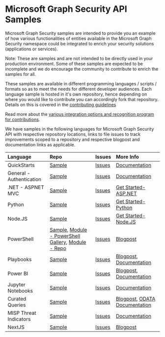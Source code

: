 # Microsoft Graph Security API Samples

Microsoft Graph Security samples are intended to provide you an example of how various functionalities of entities available in the Microsoft Graph Security namespace could be integrated to enrich your security solutions (applications or services). 

Note: These are samples and are not intended to be directly used in your production environment. Some of these samples are expected to be incomplete and we do encourage the community to contribute to enrich the samples for all.

These samples are available in different programming languages / scripts / formats so as to meet the needs for different developer audiences. Each language sample is hosted in it's own repository, hence depending on where you would like to contribute you can accordingly fork that repository. Details on this is covered in the [contributing guidelines](CONTRIBUTING.md)

Read more about the [various integration options and recognition program for contributions](https://techcommunity.microsoft.com/t5/Security-Privacy-and-Compliance/Introducing-Microsoft-Graph-Security-API-Recognition-Program-and/ba-p/653102). 

We have samples in the following languages for Microsoft Graph Security API with respective repository locations, links to file issues to track improvements scoped to a repository and respective blogpost and documentation links as applicable.

| **Language**   | **Repo** | **Issues** | **More Info** |
|:---------------|:--------|:----------|:----------------|
| QuickStarts | [Sample](https://github.com/microsoftgraph/security-api-solutions/tree/master/QuickStarts) | [Issues](https://github.com/microsoftgraph/security-api-solutions/issues) | [Documentation](https://aka.ms/graphsecuritydocs)  |
| General - Authentication | [Sample](https://github.com/microsoftgraph/Graph-Security-API-Auth-Sample) | [Issues](https://github.com/microsoftgraph/Graph-Security-API-Auth-Sample/issues) | [Documentation](https://aka.ms/graphsecurityauth)  |
| .NET - ASPNET MVC | [Sample](https://github.com/microsoftgraph/aspnet-security-api-sample) | [Issues](https://github.com/microsoftgraph/aspnet-security-api-sample/issues) | [Get Started-ASP.NET](https://developer.microsoft.com/en-us/graph/get-started/asp.net) |
| Python | [Sample](https://github.com/microsoftgraph/python-security-rest-sample) | [Issues](https://github.com/microsoftgraph/python-security-rest-sample/issues) | [Get Started-Python](https://developer.microsoft.com/en-us/graph/get-started/python) |
| Node.JS | [Sample](https://github.com/microsoftgraph/nodejs-security-sample) | [Issues](https://github.com/microsoftgraph/nodejs-security-sample/issues) | [Get Started-Node.JS](https://developer.microsoft.com/en-us/graph/get-started/node.js)  |
| PowerShell | [Sample](https://github.com/microsoftgraph/security-api-solutions/tree/master/Samples/PowerShell), [Module - PowerShell Gallery](https://www.powershellgallery.com/packages/MicrosoftGraphSecurity/1.0.0),  [Module - Repo](https://github.com/Microsoft/MicrosoftGraphSecurity)| [Issues](https://github.com/microsoftgraph/security-api-solutions/issues) | [Blogpost](https://aka.ms/graphsecuritypowershellmodulepost)  |
| Playbooks | [Sample](https://github.com/microsoftgraph/security-api-solutions/tree/master/Playbooks) | [Issues](https://github.com/microsoftgraph/security-api-solutions/issues) | [Blogpost](https://aka.ms/graphsecurityconnectorsblogpost),   [Documentation](https://aka.ms/graphsecurityconnectors)  |
| Power BI | [Sample](https://github.com/microsoftgraph/security-api-solutions/tree/master/Samples/Power%20BI) | [Issues](https://github.com/microsoftgraph/security-api-solutions/issues) | [Blogpost](https://aka.ms/graphsecuritypowerbiconnectorblogpost),   [Documentation](https://aka.ms/graphsecuritypowerbiconnectordoc)  |
| Jupyter Notebooks| [Sample](https://github.com/microsoftgraph/security-api-solutions/tree/master/Notebooks) | [Issues](https://github.com/microsoftgraph/security-api-solutions/issues) | [Documentation](https://jupyter.org/)  |
| Curated Queries | [Sample](https://github.com/microsoftgraph/security-api-solutions/tree/master/Queries) | [Issues](https://github.com/microsoftgraph/security-api-solutions/issues) | [Blogpost](https://techcommunity.microsoft.com/t5/Security-Privacy-and-Compliance/Introducing-Microsoft-Graph-Security-API-Recognition-Program-and/ba-p/653102),  [ODATA Documentation](https://docs.microsoft.com/en-us/graph/query-parameters) |
| MISP Threat Indicators | [Sample](https://aka.ms/tipmispsample) | [Issues](https://github.com/microsoftgraph/security-api-solutions/issues) | [Documentation](https://aka.ms/graphsecuritytips)  |
| NextJS | [Sample](https://github.com/microsoftgraph/security-api-solutions/tree/master/Samples/NextJs) | [Issues](https://github.com/microsoftgraph/security-api-solutions/issues) | [Blogpost](https://techcommunity.microsoft.com/t5/Using-Microsoft-Graph-Security/Use-the-new-NextJS-sample-to-integrate-with-Microsoft-Graph/m-p/354161) |
